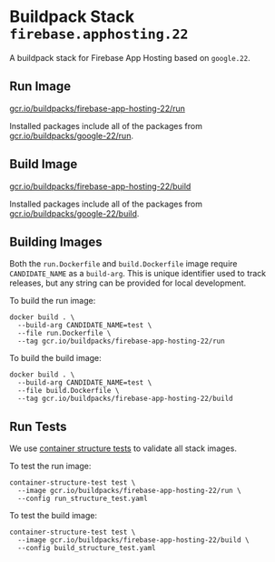 # Buildpack Stack `firebase.apphosting.22`

A buildpack stack for Firebase App Hosting based on `google.22`.

## Run Image

[gcr.io/buildpacks/firebase-app-hosting-22/run](https://gcr.io/buildpacks/firebase-app-hosting-22/run)

Installed packages include all of the packages from [gcr.io/buildpacks/google-22/run](https://gcr.io/buildpacks/google-22/run).

## Build Image

[gcr.io/buildpacks/firebase-app-hosting-22/build](https://gcr.io/buildpacks/firebase-app-hosting-22/build)

Installed packages include all of the packages from [gcr.io/buildpacks/google-22/build](https://gcr.io/buildpacks/google-22/build).

## Building Images

Both the `run.Dockerfile` and `build.Dockerfile` image require `CANDIDATE_NAME`
as a `build-arg`. This is unique identifier used to track releases, but any
string can be provided for local development.

To build the run image:

```
docker build . \
  --build-arg CANDIDATE_NAME=test \
  --file run.Dockerfile \
  --tag gcr.io/buildpacks/firebase-app-hosting-22/run
```

To build the build image:

```
docker build . \
  --build-arg CANDIDATE_NAME=test \
  --file build.Dockerfile \
  --tag gcr.io/buildpacks/firebase-app-hosting-22/build
```

## Run Tests

We use [container structure tests](https://github.com/GoogleContainerTools/container-structure-test)
to validate all stack images.

To test the run image:

```
container-structure-test test \
  --image gcr.io/buildpacks/firebase-app-hosting-22/run \
  --config run_structure_test.yaml
```


To test the build image:

```
container-structure-test test \
  --image gcr.io/buildpacks/firebase-app-hosting-22/build \
  --config build_structure_test.yaml
```